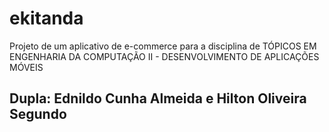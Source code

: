 # ekitanda

Projeto de um aplicativo de e-commerce para a disciplina de TÓPICOS EM ENGENHARIA DA COMPUTAÇÃO II - DESENVOLVIMENTO DE APLICAÇÕES MÓVEIS

## Dupla: Ednildo Cunha Almeida e Hilton Oliveira Segundo



